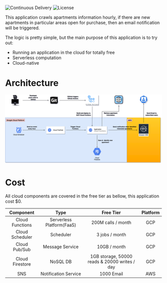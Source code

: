 ![Continuous Delivery](https://github.com/hyrepo/apartment-registration-alert/actions/workflows/cd.yml/badge.svg) ![License](https://img.shields.io/badge/License-MIT-green)

This application crawls apartments information hourly, if there are new apartments in particular areas open for
purchase, then an email notification will be triggered.

The logic is pretty simple, but the main purpose of this application is to try out:

- Running an application in the cloud for totally free
- Serverless computation
- Cloud-native

# Architecture

![Architecture](https://github.com/hyrepo/apartment-registration-alert/blob/master/doc/architecture.png)

# Cost

All cloud components are covered in the free tier as bellow, this application cost $0.

|Component|Type|Free Tier|Platform|
|:---:|:---:|:---:|:---:|
|Cloud Functions|Serverless Platform(FaaS)|200M calls / month| GCP
|Cloud Scheduler|Scheduler|3 jobs / month| GCP
|Cloud Pub/Sub|Message Service|10GB / month| GCP
|Cloud Firestore|NoSQL DB|1GB storage, 50000 reads & 20000 writes / day| GCP
|SNS|Notification Service|1000 Email| AWS